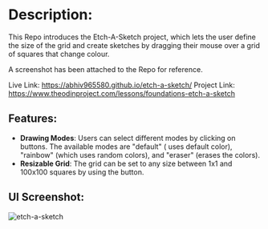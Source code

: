 # Description:
This Repo introduces the Etch-A-Sketch project, which lets the user define the size of the grid and create sketches by dragging their mouse over a grid of squares that change colour.

A screenshot has been attached to the Repo for reference.

Live Link: https://abhiv965580.github.io/etch-a-sketch/
Project Link: https://www.theodinproject.com/lessons/foundations-etch-a-sketch

## Features:

- **Drawing Modes**: Users can select different modes by clicking on buttons. The available modes are "default" ( uses default color), "rainbow" (which uses random colors), and "eraser" (erases the colors).
- **Resizable Grid**: The grid can be set to any size between 1x1 and 100x100 squares by using the button.

## UI Screenshot:
![etch-a-sketch](https://user-images.githubusercontent.com/128154648/228524724-a5b413d9-d25d-4f12-8a49-41787abc1818.png)
